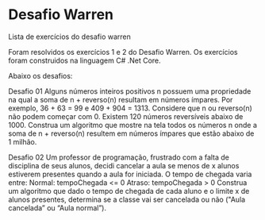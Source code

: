 # Desafio Warren
Lista de exercícios do desafio warren

Foram resolvidos os exercícios 1 e 2 do Desafio Warren. Os exercícios foram construidos na linguagem C# .Net Core.

Abaixo os desafios:

Desafio 01
Alguns números inteiros positivos n possuem uma propriedade na qual a soma de n + reverso(n) resultam em números ímpares. Por exemplo, 36 + 63 = 99 e 409 + 904 = 1313. Considere que n ou reverso(n) não podem começar com 0.
Existem 120 números reversíveis abaixo de 1000.
Construa um algoritmo que mostre na tela todos os números n onde a soma de n + reverso(n) resultem em números ímpares que estão abaixo de 1 milhão.

Desafio 02
Um professor de programação, frustrado com a falta de disciplina de seus alunos, decidi cancelar a aula se menos de x alunos estiverem presentes quando a aula for iniciada. O tempo de chegada varia entre:
Normal: tempoChegada <= 0
Atraso: tempoChegada > 0
Construa um algoritmo que dado o tempo de chegada de cada aluno e o limite x de alunos presentes, determina se a classe vai ser cancelada ou não ("Aula cancelada” ou “Aula normal”).

